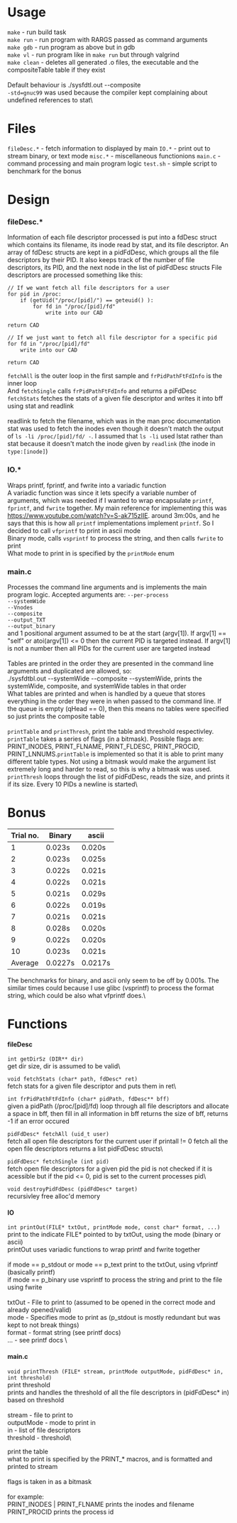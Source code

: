 # Usage
`make` - run build task\
`make run` - run program with RARGS passed as command arguments\
`make gdb` - run program as above but in gdb\
`make vl`  - run program like in `make run` but through valgrind\
`make clean` - deletes all generated .o files, the executable and the compositeTable table if they exist\
\
Default behaviour is ./sysfdtl.out --composite\
`-std=gnuc99` was used because the compiler kept complaining about undefined references to stat\

# Files

`fileDesc.*`  -   fetch information to displayed by main
`IO.*`        -   print out to stream binary, or text mode
`misc.*`      -   miscellaneous functionions
`main.c`      -   command processing and main program logic
`test.sh`     -   simple script to benchmark for the bonus

# Design
### fileDesc.*
Information of each file descriptor processed is put into a fdDesc struct which contains its filename, its inode read by stat, and its file descriptor. An array of fdDesc structs are kept in a pidFdDesc, which groups all the file descriptors by their PID. It also keeps track of the number of file descriptors, its PID, and the next node in the list of pidFdDesc structs
File descriptors are processed something like this:
~~~
// If we want fetch all file descriptors for a user
for pid in /proc:
    if (getUid("/proc/[pid]/") == geteuid() ):
        for fd in "/proc/[pid]/fd"
            write into our CAD

return CAD

// If we just want to fetch all file descriptor for a specific pid
for fd in "/proc/[pid]/fd"
    write into our CAD

return CAD
~~~

`fetchAll` is the outer loop in the first sample and `frPidPathFtFdInfo` is the inner loop\
And `fetchSingle` calls `frPidPathFtFdInfo` and returns a piFdDesc\
`fetchStats` fetches the stats of a given file descriptor and writes it into bff using stat and readlink\
\
readlink to fetch the filename, which was in the man proc documentation\
stat was used to fetch the inodes even though it doesn't match the output of `ls -li /proc/[pid]/fd/ -`. I assumed that `ls -li` used lstat rather than stat because it doesn't match the inode given by `readlink` (the inode in `type:[inode]`)

### IO.*

Wraps printf, fprintf, and fwrite into a variadic function\
A variadic function was since it lets specify a variable number of arguments, which was needed if I wanted to wrap encapsulate `printf`, `fprintf`, and `fwrite` together. My main reference for implementing this was https://www.youtube.com/watch?v=S-ak715zIIE. around 3m:00s, and he says that this is how all `printf` implementations implement `printf`. So I decided to call `vfprintf` to print in ascii mode\
Binary mode, calls `vsprintf` to process the string, and then calls `fwrite` to print\
What mode to print in is specified by the `printMode` enum

### main.c

Processes the command line arguments and is implements the main program logic. Accepted arguments are:
`--per-process`\
`--systemWide`\
`--Vnodes`\
`--composite`\
`--output_TXT`\
`--output_binary`\
and 1 positional argument assumed to be at the start (argv[1]). If argv[1] == "self" or atoi(argv[1]) <= 0 then the current PID is targeted instead. If argv[1] is not a number then all PIDs for the current user are targeted instead\
\
Tables are printed in the order they are presented in the command line arguments and duplicated are allowed, so:\
./sysfdtbl.out --systemWide --composite --systemWide, prints the systemWide, composite, and systemWide tables in that order\
What tables are printed and when is handled by a queue that stores everything in the order they were in when passed to the command line. If the queue is empty (qHead == 0), then this means no tables were specified so just prints the composite table\
\
`printTable` and `printThresh`, print the table and threshold respectivley. `printTable` takes a series of flags (in a bitmask). Possible flags are: PRINT_INODES, PRINT_FLNAME, PRINT_FLDESC, PRINT_PROCID, PRINT_LNNUMS.`printTable` is implemented so that it is able to print many different table types. Not using a bitmask would make the argument list extremely long and harder to read, so this is why a bitmask was used. `printThresh` loops through the list of pidFdDesc, reads the size, and prints it if its size. Every 10 PIDs a newline is started\


# Bonus

|  Trial no.|   Binary  |   ascii   |
| --------- | --------- | --------- |
|    1      |   0.023s  |   0.020s  |
|    2      |   0.023s  |   0.025s  |
|    3      |   0.022s  |   0.021s  |
|    4      |   0.022s  |   0.021s  |
|    5      |   0.021s  |   0.029s  |
|    6      |   0.022s  |   0.019s  |
|    7      |   0.021s  |   0.021s  |
|    8      |   0.028s  |   0.020s  |
|    9      |   0.022s  |   0.020s  |
|   10      |   0.023s  |   0.021s  |
|  Average  |  0.0227s  |  0.0217s  |

The benchmarks for binary, and ascii only seem to be off by 0.001s. The similar times could because I use glibc (vsprintf) to process the format string, which could be also what vfprintf does.\

# Functions

#### fileDesc
`int getDirSz (DIR** dir)`\
 get dir size, dir is assumed to be valid\

`void fetchStats (char* path, fdDesc* ret)`\
 fetch stats for a given file descriptor and puts them in ret\

`int frPidPathFtFdInfo (char* pidPath, fdDesc** bff)`\
 given a pidPath (/proc/[pid]/fd) loop through all file descriptors and allocate a space in bff, then fill in all information in bff returns the size of bff, returns -1 if an error occured

`pidFdDesc* fetchAll (uid_t user)`\
fetch all open file descriptors for the current user if printall != 0 fetch all the open file descriptors returns a list pidFdDesc structs\

`pidFdDesc* fetchSingle (int pid)`\
fetch open file descriptors for a given pid the pid is not checked if it is acessible but if the pid <= 0, pid is set to the current processes pid\

`void destroyPidFdDesc (pidFdDesc* target)`\
recursivley free alloc'd memory

#### IO
`int printOut(FILE* txtOut, printMode mode, const char* format, ...)`\
print to the indicate FILE* pointed to by txtOut, using the mode (binary or ascii)\
printOut uses variadic functions to wrap printf and fwrite together\
\
if mode == p_stdout or mode == p_text print to the txtOut, using vfprintf (basically printf)\
if mode == p_binary use vsprintf to process the string and print to the file using fwrite\
\
txtOut - File to print to (assumed to be opened in the correct mode and already opened/valid)\
mode   - Specifies mode to print as (p_stdout is mostly redundant but was kept to not break things)\
format - format string (see printf docs)\
...    - see printf docs    \

#### main.c
`void printThresh (FILE* stream, printMode outputMode, pidFdDesc* in, int threshold)`\
print threshold\
prints and handles the threshold of all the file descriptors in (pidFdDesc* in) based on threshold\
\
stream     - file to print to\
outputMode - mode to print in\
in         - list of file descriptors\
threshold  - threshold\

print the table\
what to print is specified by the PRINT_* macros, and is formatted and printed to stream\
\
flags is taken in as a bitmask\
\
for example:\
PRINT_INODES | PRINT_FLNAME prints the inodes and filename\
PRINT_PROCID                prints the process id